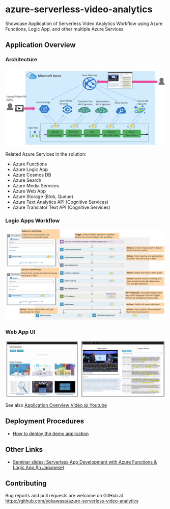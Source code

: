 # azure-serverless-video-analytics
Showcase Application of Serverless Video Analytics Workflow using Azure Functions, Logic App, and other multiple Azure Services

## Application Overview
### Architecture
![](images/architecture.png)

Related Azure Services in the solution:
- Azure Functions
- Azure Logic App
- Azure Cosmos DB
- Azure Search
- Azure Media Services
- Azure Web App
- Azure Storage (Blob, Queue)
- Azure Text Analytics API (Cognitive Services)
- Azure Translator Text API (Cognitive Services)

### Logic Apps Workflow
![](images/logicapps-workflow.png)

### Web App UI
![](images/webui-screenshot.png)

See also [Application Overview Video @ Youtube](https://www.youtube.com/watch?v=fgtBhoMGZBE)

## Deployment Procedures
- [How to deploy the demo application](docs/HOW-TO-DEPLOY.md)

## Other Links
- [Seminar slides: Serverless App Development with Azure Functions & Logic App (In Japanese)](https://www.slideshare.net/yokawasa/azure-functionslogic-app-89994585)

## Contributing

Bug reports and pull requests are welcome on GitHub at https://github.com/yokawasa/azure-serverless-video-analytics
